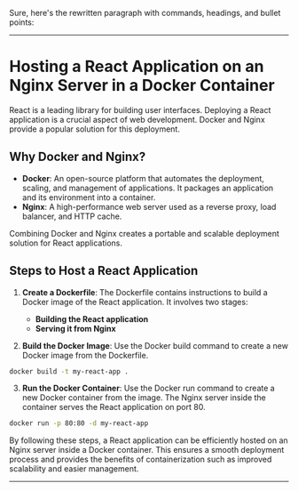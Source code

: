 Sure, here's the rewritten paragraph with commands, headings, and bullet points:

---

# Hosting a React Application on an Nginx Server in a Docker Container

React is a leading library for building user interfaces. Deploying a React application is a crucial aspect of web development. Docker and Nginx provide a popular solution for this deployment.

## Why Docker and Nginx?

- **Docker**: An open-source platform that automates the deployment, scaling, and management of applications. It packages an application and its environment into a container.
- **Nginx**: A high-performance web server used as a reverse proxy, load balancer, and HTTP cache.

Combining Docker and Nginx creates a portable and scalable deployment solution for React applications.

## Steps to Host a React Application

1. **Create a Dockerfile**: The Dockerfile contains instructions to build a Docker image of the React application. It involves two stages:

    - **Building the React application**
    - **Serving it from Nginx**

2. **Build the Docker Image**: Use the Docker build command to create a new Docker image from the Dockerfile.

```bash
docker build -t my-react-app .
```

3. **Run the Docker Container**: Use the Docker run command to create a new Docker container from the image. The Nginx server inside the container serves the React application on port 80.

```bash
docker run -p 80:80 -d my-react-app
```

By following these steps, a React application can be efficiently hosted on an Nginx server inside a Docker container. This ensures a smooth deployment process and provides the benefits of containerization such as improved scalability and easier management.

---
